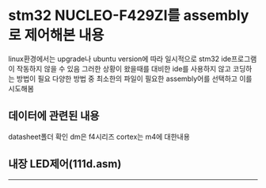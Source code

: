 # stm32 NUCLEO-F429ZI를 assembly로 제어해본 내용
linux환경에서는 upgrade나 ubuntu version에 따라 일시적으로 stm32 ide프로그램이 작동하지 않을 수 있음
그러한 상황이 왔을때를 대비한 ide를 사용하지 않고 코딩하는 방법이 필요
다양한 방법 중 최소한의 파일이 필요한 assembly어를 선택하고 이를 시도해봄

## 데이터에 관련된 내용
datasheet폴더 확인 dm은 f4시리즈 cortex는 m4에 대한내용 

## 내장 LED제어(111d.asm)
--- 

